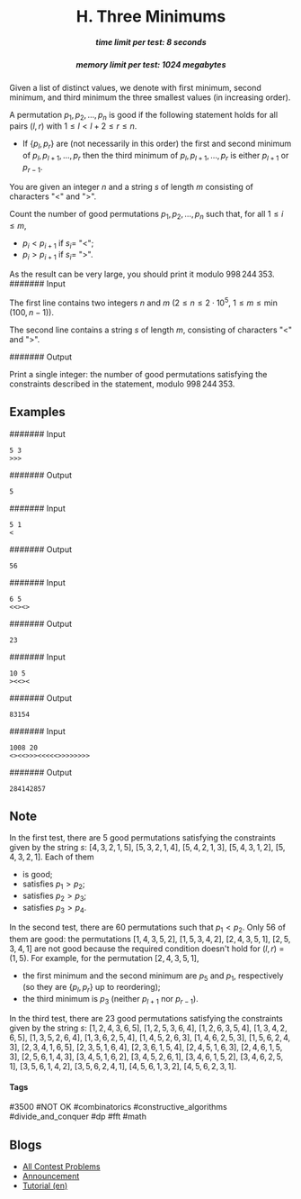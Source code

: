 <h1 style='text-align: center;'> H. Three Minimums</h1>

<h5 style='text-align: center;'>time limit per test: 8 seconds</h5>
<h5 style='text-align: center;'>memory limit per test: 1024 megabytes</h5>

Given a list of distinct values, we denote with first minimum, second minimum, and third minimum the three smallest values (in increasing order).

A permutation $p_1, p_2, \dots, p_n$ is good if the following statement holds for all pairs $(l,r)$ with $1\le l < l+2 \le r\le n$. 

* If $\{p_l, p_r\}$ are (not necessarily in this order) the first and second minimum of $p_l, p_{l+1}, \dots, p_r$ then the third minimum of $p_l, p_{l+1},\dots, p_r$ is either $p_{l+1}$ or $p_{r-1}$.

You are given an integer $n$ and a string $s$ of length $m$ consisting of characters "<" and ">".

Count the number of good permutations $p_1, p_2,\dots, p_n$ such that, for all $1\le i\le m$, 

* $p_i < p_{i+1}$ if $s_i =$ "<";
* $p_i > p_{i+1}$ if $s_i =$ ">".

 As the result can be very large, you should print it modulo $998\,244\,353$.
####### Input

The first line contains two integers $n$ and $m$ ($2 \le n \le 2 \cdot 10^5$, $1 \leq m \leq \min(100, n-1)$).

The second line contains a string $s$ of length $m$, consisting of characters "<" and ">".

####### Output

Print a single integer: the number of good permutations satisfying the constraints described in the statement, modulo $998\,244\,353$.

## Examples

####### Input


```text
5 3
>>>
```
####### Output


```text
5
```
####### Input


```text
5 1
<
```
####### Output


```text
56
```
####### Input


```text
6 5
<<><>
```
####### Output


```text
23
```
####### Input


```text
10 5
><<><
```
####### Output


```text
83154
```
####### Input


```text
1008 20
<><<>>><<<<<>>>>>>>>
```
####### Output


```text
284142857
```
## Note

In the first test, there are $5$ good permutations satisfying the constraints given by the string $s$: $[4, 3, 2, 1, 5]$, $[5, 3, 2, 1, 4]$, $[5, 4, 2, 1, 3]$, $[5, 4, 3, 1, 2]$, $[5, 4, 3, 2, 1]$. Each of them 

* is good;
* satisfies $p_1 > p_2$;
* satisfies $p_2 > p_3$;
* satisfies $p_3 > p_4$.

In the second test, there are $60$ permutations such that $p_1 < p_2$. Only $56$ of them are good: the permutations $[1, 4, 3, 5, 2]$, $[1, 5, 3, 4, 2]$, $[2, 4, 3, 5, 1]$, $[2, 5, 3, 4, 1]$ are not good because the required condition doesn't hold for $(l, r)$ = $(1, 5)$. For example, for the permutation $[2, 4, 3, 5, 1]$, 

* the first minimum and the second minimum are $p_5$ and $p_1$, respectively (so they are $\{p_l, p_r\}$ up to reordering);
* the third minimum is $p_3$ (neither $p_{l+1}$ nor $p_{r-1}$).

In the third test, there are $23$ good permutations satisfying the constraints given by the string $s$: $[1, 2, 4, 3, 6, 5]$, $[1, 2, 5, 3, 6, 4]$, $[1, 2, 6, 3, 5, 4]$, $[1, 3, 4, 2, 6, 5]$, $[1, 3, 5, 2, 6, 4]$, $[1, 3, 6, 2, 5, 4]$, $[1, 4, 5, 2, 6, 3]$, $[1, 4, 6, 2, 5, 3]$, $[1, 5, 6, 2, 4, 3]$, $[2, 3, 4, 1, 6, 5]$, $[2, 3, 5, 1, 6, 4]$, $[2, 3, 6, 1, 5, 4]$, $[2, 4, 5, 1, 6, 3]$, $[2, 4, 6, 1, 5, 3]$, $[2, 5, 6, 1, 4, 3]$, $[3, 4, 5, 1, 6, 2]$, $[3, 4, 5, 2, 6, 1]$, $[3, 4, 6, 1, 5, 2]$, $[3, 4, 6, 2, 5, 1]$, $[3, 5, 6, 1, 4, 2]$, $[3, 5, 6, 2, 4, 1]$, $[4, 5, 6, 1, 3, 2]$, $[4, 5, 6, 2, 3, 1]$.



#### Tags 

#3500 #NOT OK #combinatorics #constructive_algorithms #divide_and_conquer #dp #fft #math 

## Blogs
- [All Contest Problems](../Codeforces_Round_778_(Div._1_+_Div._2,_based_on_Technocup_2022_Final_Round).md)
- [Announcement](../blogs/Announcement.md)
- [Tutorial (en)](../blogs/Tutorial_(en).md)

